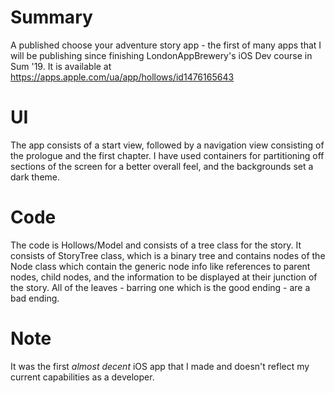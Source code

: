 # Summary
A published choose your adventure story app - the first of many apps that I will be publishing since finishing LondonAppBrewery's iOS Dev course in Sum '19. It is available at https://apps.apple.com/ua/app/hollows/id1476165643

# UI
The app consists of a start view, followed by a navigation view consisting of the prologue and the first chapter. I have used containers for partitioning off sections of the screen for a better overall feel, and the backgrounds set a dark theme. 

# Code
The code is Hollows/Model and consists of a tree class for the story. It consists of StoryTree class, which is a binary tree and contains nodes of the Node class which contain the generic node info like references to parent nodes, child nodes, and the information to be displayed at their junction of the story. All of the leaves - barring one which is the good ending - are a bad ending. 

# Note
It was the first *almost decent* iOS app that I made and doesn't reflect my current capabilities as a developer. 
